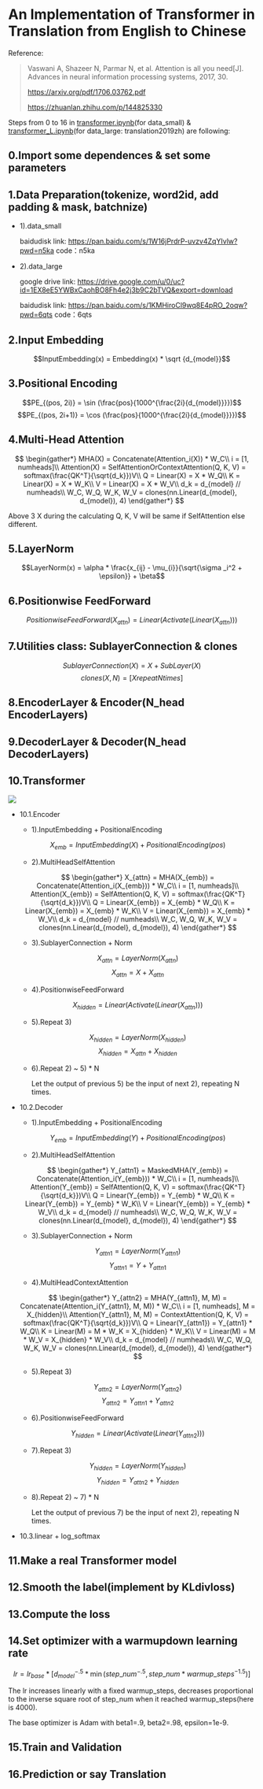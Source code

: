 # An Implementation of Transformer in Translation from English to Chinese


Reference:

>Vaswani A, Shazeer N, Parmar N, et al. Attention is all you need[J]. Advances in neural information processing systems, 2017, 30.
>
>https://arxiv.org/pdf/1706.03762.pdf
>
>https://zhuanlan.zhihu.com/p/144825330

Steps from 0 to 16 in [transformer.ipynb](transformer.ipynb)(for data_small) & [transformer_L.ipynb](transformer_L.ipynb)(for data_large: translation2019zh) are following:

## 0.Import some dependences & set some parameters

## 1.Data Preparation(tokenize, word2id, add padding & mask, batchnize)

- 1).data_small

    baidudisk link: https://pan.baidu.com/s/1W16jPrdrP-uvzv4ZqYIvlw?pwd=n5ka code：n5ka

- 2).data_large

    google drive link: https://drive.google.com/u/0/uc?id=1EX8eE5YWBxCaohBO8Fh4e2j3b9C2bTVQ&export=download

    baidudisk link: https://pan.baidu.com/s/1KMHiroCl9wq8E4pRO_2oqw?pwd=6qts code：6qts

## 2.Input Embedding

$$InputEmbedding(x) = Embedding(x) * \sqrt {d_{model}}$$

## 3.Positional Encoding

$$PE_{(pos, 2i)} = \sin (\frac{pos}{1000^{\frac{2i}{d_{model}}}})$$
$$PE_{(pos, 2i+1)} = \cos (\frac{pos}{1000^{\frac{2i}{d_{model}}}})$$

## 4.Multi-Head Attention

$$
\begin{gather*}
    MHA(X) = Concatenate(Attention_i(X)) * W_C\\
    i = [1, numheads]\\
	Attention(X) = SelfAttentionOrContextAttention(Q, K, V) = softmax(\frac{QK^T}{\sqrt{d_k}})V\\
	Q = Linear(X) = X * W_Q\\
	K = Linear(X) = X * W_K\\
	V = Linear(X) = X * W_V\\
	d_k = d_{model} // numheads\\
	W_C, W_Q, W_K, W_V = clones(nn.Linear(d_{model}, d_{model}), 4)
\end{gather*}
$$

Above 3 X during the calculating Q, K, V will be same if SelfAttention else different.

## 5.LayerNorm

$$LayerNorm(x) = \alpha * \frac{x_{ij} - \mu_{i}}{\sqrt{\sigma _i^2 + \epsilon}} + \beta$$

## 6.Positionwise FeedForward

$$PositionwiseFeedForward(X_{attn}) = Linear(Activate(Linear(X_{attn})))$$

## 7.Utilities class: SublayerConnection & clones

$$SublayerConnection(X) = X + SubLayer(X)$$
$$clones(X, N) = [X repeat N times]$$

## 8.EncoderLayer & Encoder(N_head EncoderLayers)

## 9.DecoderLayer & Decoder(N_head DecoderLayers)

## 10.Transformer

<img src='https://pic1.zhimg.com/80/v2-4b53b731a961ee467928619d14a5fd44_720w.jpg' text-align='center'/>

- 10.1.Encoder

    - 1).InputEmbedding + PositionalEncoding

    $$X_{emb} = InputEmbedding(X) + PositionalEncoding(pos)$$

    - 2).MultiHeadSelfAttention
    
    $$
    \begin{gather*}
        X_{attn} = MHA(X_{emb}) = Concatenate(Attention_i(X_{emb})) * W_C\\
        i = [1, numheads]\\
        Attention(X_{emb}) = SelfAttention(Q, K, V) = softmax(\frac{QK^T}{\sqrt{d_k}})V\\
        Q = Linear(X_{emb}) = X_{emb} * W_Q\\
        K = Linear(X_{emb}) = X_{emb} * W_K\\
        V = Linear(X_{emb}) = X_{emb} * W_V\\
        d_k = d_{model} // numheads\\
        W_C, W_Q, W_K, W_V = clones(nn.Linear(d_{model}, d_{model}), 4)
    \end{gather*}
    $$

    - 3).SublayerConnection + Norm

    $$X_{attn} = LayerNorm(X_{attn})$$
    $$X_{attn} = X + X_{attn}$$

    - 4).PositionwiseFeedForward

    $$X_{hidden} = Linear(Activate(Linear(X_{attn})))$$

    - 5).Repeat 3)

    $$X_{hidden} = LayerNorm(X_{hidden})$$
    $$X_{hidden} = X_{attn} + X_{hidden}$$

    - 6).Repeat 2) ~ 5) * N 

        Let the output of previous 5) be the input of next 2), repeating N times.

- 10.2.Decoder

    - 1).InputEmbedding + PositionalEncoding

    $$Y_{emb} = InputEmbedding(Y) + PositionalEncoding(pos)$$

    - 2).MultiHeadSelfAttention

    $$
    \begin{gather*}
        Y_{attn1} = MaskedMHA(Y_{emb}) = Concatenate(Attention_i(Y_{emb})) * W_C\\
        i = [1, numheads]\\
        Attention(Y_{emb}) = SelfAttention(Q, K, V) = softmax(\frac{QK^T}{\sqrt{d_k}})V\\
        Q = Linear(Y_{emb}) = Y_{emb} * W_Q\\
        K = Linear(Y_{emb}) = Y_{emb} * W_K\\
        V = Linear(Y_{emb}) = Y_{emb} * W_V\\
        d_k = d_{model} // numheads\\
        W_C, W_Q, W_K, W_V = clones(nn.Linear(d_{model}, d_{model}), 4)
    \end{gather*}
    $$

    - 3).SublayerConnection + Norm

    $$Y_{attn1} = LayerNorm(Y_{attn1})$$
    $$Y_{attn1} = Y + Y_{attn1}$$

    - 4).MultiHeadContextAttention

    $$
    \begin{gather*}
        Y_{attn2} = MHA(Y_{attn1}, M, M) = Concatenate(Attention_i(Y_{attn1}, M, M)) * W_C\\
        i = [1, numheads], M = X_{hidden}\\
        Attention(Y_{attn1}, M, M) = ContextAttention(Q, K, V) = softmax(\frac{QK^T}{\sqrt{d_k}})V\\
        Q = Linear(Y_{attn1}) = Y_{attn1} * W_Q\\
        K = Linear(M) = M * W_K = X_{hidden} * W_K\\
        V = Linear(M) = M * W_V = X_{hidden} * W_V\\
        d_k = d_{model} // numheads\\
        W_C, W_Q, W_K, W_V = clones(nn.Linear(d_{model}, d_{model}), 4)
    \end{gather*}
    $$

    - 5).Repeat 3)

    $$Y_{attn2} = LayerNorm(Y_{attn2})$$
    $$Y_{attn2} = Y_{attn1} + Y_{attn2}$$

    - 6).PositionwiseFeedForward

    $$Y_{hidden} = Linear(Activate(Linear(Y_{attn2})))$$

    - 7).Repeat 3)

    $$Y_{hidden} = LayerNorm(Y_{hidden})$$
    $$Y_{hidden} = Y_{attn2} + Y_{hidden}$$

    - 8).Repeat 2) ~ 7) * N 

        Let the output of previous 7) be the input of next 2), repeating N times.

- 10.3.linear + log_softmax

## 11.Make a real Transformer model

## 12.Smooth the label(implement by KLdivloss)

## 13.Compute the loss

## 14.Set optimizer with a warmupdown learning rate

$$lr = lr_{base} * [d_{model}^{-.5} * \min{(step\_ num^{-.5}, step\_ num*warmup\_  steps^{-1.5})}]$$

The lr increases linearly with a fixed warmup_steps, decreases proportional to the inverse square root of step_num when it reached warmup_steps(here is 4000).

The base optimizer is Adam with beta1=.9, beta2=.98, epsilon=1e-9.

## 15.Train and Validation

## 16.Prediction or say Translation